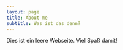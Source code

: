 ```yaml
---
layout: page
title: About me
subtitle: Was ist das denn?
---
```


Dies ist ein leere Webseite. Viel Spaß damit!